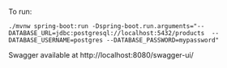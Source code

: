 To run:

`./mvnw spring-boot:run -Dspring-boot.run.arguments="--DATABASE_URL=jdbc:postgresql://localhost:5432/products 
--DATABASE_USERNAME=postgres --DATABASE_PASSWORD=mypassword"`

Swagger available at http://localhost:8080/swagger-ui/
